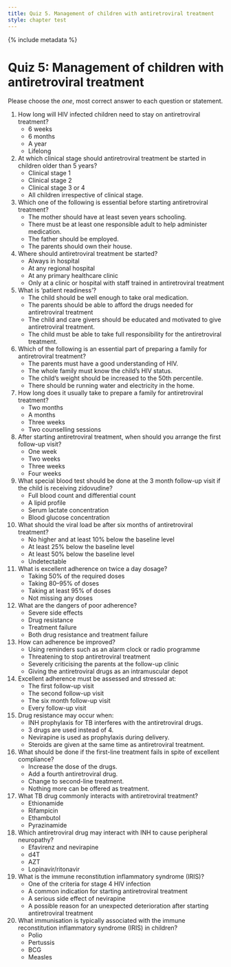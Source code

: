 ```yaml
---
title: Quiz 5. Management of children with antiretroviral treatment
style: chapter test
---
```


{% include metadata %}

# Quiz 5: Management of children with antiretroviral treatment

Please choose the *one*, most correct answer to each question or statement.

1.	How long will HIV infected children need to stay on antiretroviral treatment?
    -   6 weeks
    -   6 months
    -   A year
    +   Lifelong
2.	At which clinical stage should antiretroviral treatment be started in children older than 5 years?
	-	Clinical stage 1
	-	Clinical stage 2
	-	Clinical stage 3 or 4
	+	All children irrespective of clinical stage.
3.	Which one of the following is essential before starting antiretroviral treatment?
	-	The mother should have at least seven years schooling.
	+	There must be at least one responsible adult to help administer medication.
	-	The father should be employed.
	-	The parents should own their house.
4.	Where should antiretroviral treatment be started?
	-	Always in hospital
	-	At any regional hospital
	-	At any primary healthcare clinic
	+	Only at a clinic or hospital with staff trained in antiretroviral treatment
5.	What is ‘patient readiness’?
	-	The child should be well enough to take oral medication.
	-	The parents should be able to afford the drugs needed for antiretroviral treatment
	+	The child and care givers should be educated and motivated to give antiretroviral treatment.
	-	The child must be able to take full responsibility for the antiretroviral treatment.
6.	Which of the following is an essential part of preparing a family for antiretroviral treatment?
	+	The parents must have a good understanding of HIV.
	-	The whole family must know the child’s HIV status.
	-	The child’s weight should be increased to the 50th percentile.
	-	There should be running water and electricity in the home.
7.	How long does it usually take to prepare a family for antiretroviral treatment?
	-	Two months
	-	A months
	-	Three weeks
	+	Two counselling sessions
8.	After starting antiretroviral treatment, when should you arrange the first follow-up visit?
	-	One week
	+	Two weeks
	-	Three weeks
	-	Four weeks
9.	What special blood test should be done at the 3 month follow-up visit if the child is receiving zidovudine?
	+	Full blood count and differential count
	-	A lipid profile
	-	Serum lactate concentration
	-	Blood glucose concentration
10.	What should the viral load be after six months of antiretroviral treatment?
	-	No higher and at least 10% below the baseline level
	-	At least 25% below the baseline level
	-	At least 50% below the baseline level
	+	Undetectable
11.	What is excellent adherence on twice a day dosage?
	-	Taking 50% of the required doses
	-	Taking 80–95% of doses
	+	Taking at least 95% of doses
	-	Not missing any doses
12.	What are the dangers of poor adherence?
	-	Severe side effects
	-	Drug resistance
	-	Treatment failure
	+	Both drug resistance and treatment failure
13.	How can adherence be improved?
	+	Using reminders such as an alarm clock or radio programme
	-	Threatening to stop antiretroviral treatment
	-	Severely criticising the parents at the follow-up clinic
	-	Giving the antiretroviral drugs as an intramuscular depot
14.	Excellent adherence must be assessed and stressed at:
	-	The first follow-up visit
	-	The second follow-up visit
	-	The six month follow-up visit
	+	Every follow-up visit
15.	Drug resistance may occur when:
	-	INH prophylaxis for TB interferes with the antiretroviral drugs.
	-	3 drugs are used instead of 4.	
	+	Nevirapine is used as prophylaxis during delivery.
	-	Steroids are given at the same time as antiretroviral treatment.
16.	What should be done if the first-line treatment fails in spite of excellent compliance?
	-	Increase the dose of the drugs.
	-	Add a fourth antiretroviral drug.
	+	Change to second-line treatment.
	-	Nothing more can be offered as treatment.
17.	What TB drug commonly interacts with antiretroviral treatment?
	-	Ethionamide
	+	Rifampicin
	-	Ethambutol
	-	Pyrazinamide
18.	Which antiretroviral drug may interact with INH to cause peripheral neuropathy?
	-	Efavirenz and nevirapine
	+	d4T
	-	AZT
	-	Lopinavir/ritonavir
19.	What is the immune reconstitution inflammatory syndrome (IRIS)?
	-	One of the criteria for stage 4 HIV infection
	-	A common indication for starting antiretroviral treatment
	-	A serious side effect of nevirapine
	+	A possible reason for an unexpected deterioration after starting antiretroviral treatment
20.	What immunisation is typically associated with the immune reconstitution inflammatory syndrome (IRIS) in children?
	-	Polio
	-	Pertussis
	+	BCG
	-	Measles